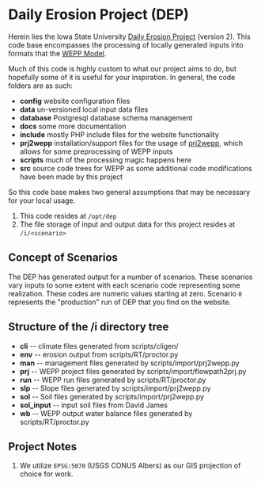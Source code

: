 # Daily Erosion Project (DEP)

Herein lies the Iowa State University [Daily Erosion Project](https://dailyerosion.org) (version 2). This
code base encompasses the processing of locally generated inputs into formats
that the [WEPP Model](https://www.ars.usda.gov/midwest-area/west-lafayette-in/national-soil-erosion-research/docs/wepp/research/).

Much of this code is highly custom to what our project aims to do, but hopefully some of it is useful for your inspiration.  In general, the code folders are as such:

- **config** website configuration files
- **data** un-versioned local input data files
- **database** Postgresql database schema management
- **docs** some more documentation
- **include** mostly PHP include files for the website functionality
- **prj2wepp** installation/support files for the usage of [prj2wepp](http://milford.nserl.purdue.edu/weppdocs/prj2wepp/), which allows for some preprocessing of WEPP inputs
- **scripts** much of the processing magic happens here
- **src** source code trees for WEPP as some additional code modifications have been made by this project

So this code base makes two general assumptions that may be necessary for your local usage.

1. This code resides at `/opt/dep`
2. The file storage of input and output data for this project resides at `/i/<scenario>`

## Concept of Scenarios

The DEP has generated output for a number of scenarios.  These scenarios vary inputs to some extent with each scenario code representing some realization.  These codes are numeric values starting at zero.  Scenario `0` represents the "production" run of DEP that you find on the website.

## Structure of the /i directory tree

- **cli** -- climate files generated from scripts/cligen/  
- **env** -- erosion output from scripts/RT/proctor.py
- **man** -- management files generated by scripts/import/prj2wepp.py
- **prj** -- WEPP project files generated by scripts/import/flowpath2prj.py
- **run** -- WEPP run files generated by scripts/RT/proctor.py
- **slp** -- Slope files generated by  scripts/import/prj2wepp.py
- **sol** -- Soil files generated by scripts/import/prj2wepp.py
- **sol_input** -- input soil files from David James
- **wb** -- WEPP output water balance files generated by scripts/RT/proctor.py

## Project Notes

1. We utilize `EPSG:5070` (USGS CONUS Albers) as our GIS projection of choice for work.
